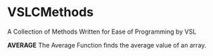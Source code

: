 # VSLCMethods
A Collection of Methods Written for Ease of Programming by VSL

**AVERAGE**
The Average Function finds the average value of an array.
